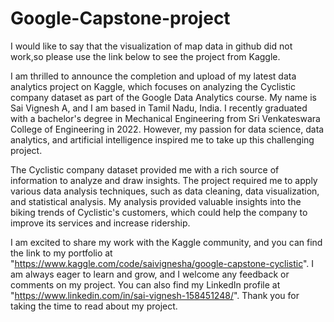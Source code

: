 # Google-Capstone-project
I would like to say that the visualization of map data in github did not work,so please use the link below to see the project from Kaggle.

I am thrilled to announce the completion and upload of my latest data analytics project on Kaggle, which focuses on analyzing the Cyclistic company dataset as part of the Google Data Analytics course. My name is Sai Vignesh A, and I am based in Tamil Nadu, India. I recently graduated with a bachelor's degree in Mechanical Engineering from Sri Venkateswara College of Engineering in 2022. However, my passion for data science, data analytics, and artificial intelligence inspired me to take up this challenging project.

The Cyclistic company dataset provided me with a rich source of information to analyze and draw insights. The project required me to apply various data analysis techniques, such as data cleaning, data visualization, and statistical analysis. My analysis provided valuable insights into the biking trends of Cyclistic's customers, which could help the company to improve its services and increase ridership.

I am excited to share my work with the Kaggle community, and you can find the link to my portfolio at "https://www.kaggle.com/code/saivignesha/google-capstone-cyclistic". I am always eager to learn and grow, and I welcome any feedback or comments on my project. You can also find my LinkedIn profile at "https://www.linkedin.com/in/sai-vignesh-158451248/". Thank you for taking the time to read about my project.
